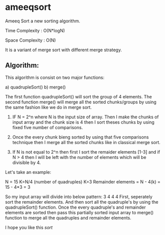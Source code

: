 # ameeqsort
Ameeq Sort a new sorting algorithm.

Time Complexity : O(N*logN)

Space Complexity : O(N)

It is a variant of merge sort with different merge strategy.

Algorithm:
---------------

This algorithm is consist on two major functions:

a) quadrupleSort()
b) merge()

The first function quadrupleSort() will sort the group of 4 elements. The second function merge() will merge all the sorted chunks/groups by using the same fashion like we do in merge sort.

1) IF N = 2^n where N is the input size of array. Then I make the chunks of input array and the chunk size is 4 then I sort theses chunks by using fixed five number of comparisons.   

2) Once the every chunk bieng sorted by using that five comparisons technique then I merge all the sorted chunks like in classical merge sort.

3) If N is not equal to 2^n then first I sort the remaider elements [1-3] and if N > 4 then I will be left with the number of elements which will be divisible by 4.

Let's take an example:

N = 15
K=N/4 (number of quadruples)
K=3
Remainder elements = N - 4(k) = 15 - 4*3 = 3

So my input array will divide into below pattern:
3
4
4
4
First, seperately sort the remainder elements. And then sort all the quadruple's by using the quadrupleSort() function. Once the every quadruple's and remainder elements are sorted then pass this partially sorted input array to merge() function to merge all the quadruples and remainder elements.

I hope you like this *sort*
